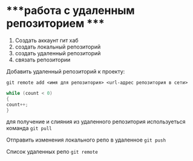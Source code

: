 # ***работа с удаленным репозиторием ***

1. Создать аккаунт гит хаб
2. создать локальный репозиторий
3. создать удаленный репозиторий
4. связать репозитории

Добавить удаленный репозиторий к проекту:
```
git remote add <имя для репозитория> <url-адрес репозитория в сети>
```
```C#
while (count < 0)
{
count++;
}
```
для получение и слияния из удаленного репозитория используеться команда `git pull`

Отправить изменения локального репо в удаленное `git push`

Список удаленных репо `git remote`
